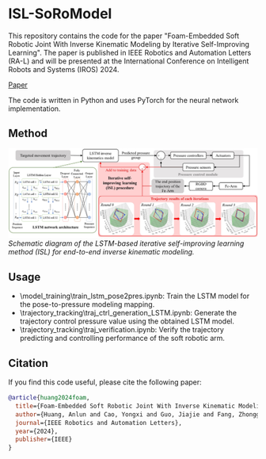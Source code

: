 ISL-SoRoModel
==============================
This repository contains the code for the paper "Foam-Embedded Soft Robotic Joint With Inverse Kinematic Modeling by Iterative Self-Improving Learning". The paper is published in IEEE Robotics and Automation Letters (RA-L) and will be presented at the International Conference on Intelligent Robots and Systems (IROS) 2024. 

[Paper](https://ieeexplore.ieee.org/document/10381770)

The code is written in Python and uses PyTorch for the neural network implementation.

Method
--------------------------
![Figure 1](ISL_method.jpg)
*Schematic diagram of the LSTM-based iterative self-improving learning method (ISL) for end-to-end inverse kinematic modeling.*

Usage
--------------------------
- \model_training\train_lstm_pose2pres.ipynb: Train the LSTM model for the pose-to-pressure modeling mapping.
- \trajectory_tracking\traj_ctrl_generation_LSTM.ipynb: Generate the trajectory control pressure value using the obtained LSTM model.
- \trajectory_tracking\traj_verification.ipynb: Verify the trajectory predicting and controlling performance of the soft robotic arm.

Citation
--------------------------
If you find this code useful, please cite the following paper:
```bibtex
@article{huang2024foam,
  title={Foam-Embedded Soft Robotic Joint With Inverse Kinematic Modeling by Iterative Self-Improving Learning},
  author={Huang, Anlun and Cao, Yongxi and Guo, Jiajie and Fang, Zhonggui and Su, Yinyin and Liu, Sicong and Yi, Juan and Wang, Hongqiang and Dai, Jian S and Wang, Zheng},
  journal={IEEE Robotics and Automation Letters},
  year={2024},
  publisher={IEEE}
}